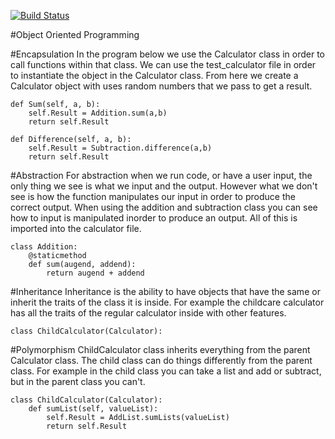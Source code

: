 [![Build Status](https://travis-ci.com/Darsh374/OOP.svg?branch=master)](https://travis-ci.com/Darsh374/OOP)

#Object Oriented Programming

#Encapsulation
In the program below we use the Calculator class in order to call functions within that class. We can use the test_calculator file in order to instantiate the object in the Calculator class. From here we create a Calculator object with uses random numbers that we pass to get a result.
    
    def Sum(self, a, b):
        self.Result = Addition.sum(a,b)
        return self.Result

    def Difference(self, a, b):
        self.Result = Subtraction.difference(a,b)
        return self.Result

#Abstraction
For abstraction when we run code, or have a user input, the only thing we see is what we input and the output. However what we don't see is how the function manipulates our input in order to produce the correct output. When using the addition and subtraction class you can see how to input is manipulated inorder to produce an output. All of this is imported into the calculator file.

    class Addition:
        @staticmethod
        def sum(augend, addend):
            return augend + addend

#Inheritance
Inheritance is the ability to have objects that have the same or inherit the traits of the class it is inside. For example the childcare calculator has all the traits of the regular calculator inside with other features.

    class ChildCalculator(Calculator):

#Polymorphism
ChildCalculator class inherits everything from the parent Calculator class. The child class can do things differently from the parent class. For example in the child class you can take a list and add or subtract, but in the parent class you can't.

    class ChildCalculator(Calculator):
        def sumList(self, valueList):
            self.Result = AddList.sumLists(valueList)
            return self.Result
       


